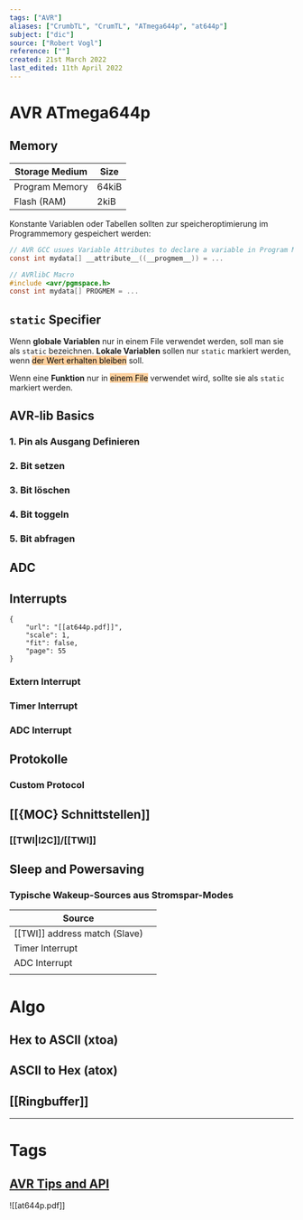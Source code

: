 ```yaml
---
tags: ["AVR"]
aliases: ["CrumbTL", "CrumTL", "ATmega644p", "at644p"]
subject: ["dic"]
source: ["Robert Vogl"]
reference: [""]
created: 21st March 2022
last_edited: 11th April 2022
---
```


# AVR ATmega644p
## Memory
| Storage Medium               | Size  |
| -------------- | ----- |
| Program Memory | 64kiB |
| Flash (RAM)    | 2kiB  |

Konstante Variablen oder Tabellen sollten zur speicheroptimierung im Programmemory gespeichert werden:
```c
// AVR GCC usues Variable Attributes to declare a variable in Program Memory
const int mydata[] __attribute__((__progmem__)) = ...
```

```c
// AVRlibC Macro
#include <avr/pgmspace.h>
const int mydata[] PROGMEM = ...
```

## `static` Specifier
Wenn **globale Variablen** nur in einem File verwendet werden, soll man sie als `static` bezeichnen.
**Lokale Variablen** sollen nur `static` markiert werden, wenn <mark style="background: #FFB86CA6;">der Wert erhalten bleiben</mark> soll.

Wenn eine **Funktion** nur in <mark style="background: #FFB86CA6;">einem File</mark> verwendet wird, sollte sie als `static` markiert werden. 

## AVR-lib Basics
### 1. Pin als Ausgang Definieren
### 2. Bit setzen
### 3. Bit löschen
### 4. Bit toggeln
### 5. Bit abfragen
## ADC

## Interrupts
```pdf
{
	"url": "[[at644p.pdf]]",
	"scale": 1,
	"fit": false,
	"page": 55
}
```
### Extern Interrupt
### Timer Interrupt
### ADC Interrupt

## Protokolle
### Custom Protocol
## [[{MOC} Schnittstellen]]
### [[TWI|I2C]]/[[TWI]]
## Sleep and Powersaving
### Typische Wakeup-Sources aus Stromspar-Modes
| Source                    |     |
| ------------------------- | --- |
| [[TWI]] address match (Slave) |     |
| Timer Interrupt           |     |
| ADC Interrupt             |     |
|                           |     |

# Algo
## Hex to ASCII (xtoa)
## ASCII to Hex (atox)
## [[Ringbuffer]]

---
# Tags
## [AVR Tips and API](https://onlinedocs.microchip.com/pr/GUID-78362176-487F-41B9-95C7-B478A9A186EB-en-US-2/index.html?GUID-E8E50411-4A61-4C7B-A8FD-7E07E93F6DDE)

![[at644p.pdf]]